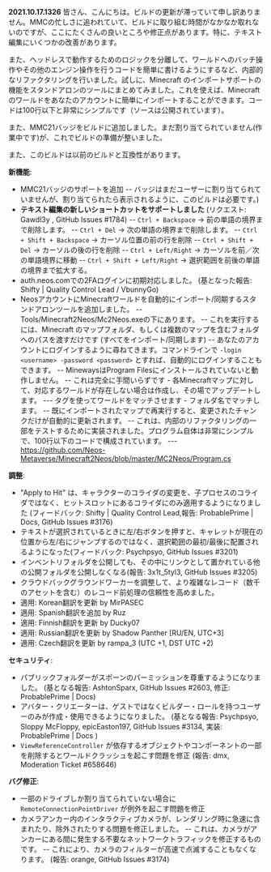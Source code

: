 **2021.10.17.1326**
皆さん、こんにちは。ビルドの更新が滞っていて申し訳ありません。MMCの忙しさに追われていて、ビルドに取り組む時間がなかなか取れないのですが、ここにたくさんの良いところや修正点があります。特に、テキスト編集にいくつかの改善があります。

また、ヘッドレスで動作するためのロジックを分離して、ワールドへのバッチ操作やその他のエンジン操作を行うコードを簡単に書けるようにするなど、内部的なリファクタリングを行いました。試しに、Minecraft のインポートサポートの機能をスタンドアロンのツールにまとめてみました。これを使えば、Minecraft のワールドをあなたのアカウントに簡単にインポートすることができます。コードは100行以下と非常にシンプルです（ソースは公開されています）。

また、MMC21バッジをビルドに追加しました。まだ割り当てられていません(作業中です)が、これでビルドの準備が整いました。

また、このビルドは以前のビルドと互換性があります。

**新機能**:
- MMC21バッジのサポートを追加
-- バッジはまだユーザーに割り当てられていませんが、割り当てられたら表示されるように、このビルドは必要です。)
- **テキスト編集の新しいショートカットをサポートしました** (リクエスト: Gawdl3y , GitHub Issues #1784)
-- `Ctrl + Backspace` -> 前の単語の境界まで削除します。
-- `Ctrl + Del` -> 次の単語の境界まで削除します。
-- `Ctrl + Shift + Backspace` -> カーソル位置の前の行を削除
-- `Ctrl + Shift + Del` -> カーソルの後の行を削除
-- `Ctrl + Left/Right` -> カーソルを前／次の単語境界に移動
-- `Ctrl + Shift + Left/Right` -> 選択範囲を前後の単語の境界まで拡大する。
- auth.neos.comでの2FAログインに初期対応しました。 (基となった報告: Shifty | Quality Control Lead / VbunnyGo)
- NeosアカウントにMinecraftワールドを自動的にインポート/同期するスタンドアロンツールを追加しました。
-- Tools/Minecraft2Neos/Mc2Neos.exeの下にあります。
-- これを実行するには、Minecraft のマップフォルダ、もしくは複数のマップを含むフォルダへのパスを渡すだけです (すべてをインポート/同期します)
-- あなたのアカウントにログインするように尋ねてきます。コマンドラインで `-login <username> -password <password>` とすれば、自動的にログインすることもできます。
-- MinewaysはProgram Filesにインストールされていないと動作しません。
-- これは完全に手間いらずです - 各Minecraftマップに対して、対応するワールドが存在しない場合は作成し、その場でアップデートします。
--- タグを使ってワールドをマッチさせます - フォルダ名でマッチします。
-- 既にインポートされたマップで再実行すると、変更されたチャンクだけが自動的に更新されます。
-- これは、内部のリファクタリングの一部をテストするために実装されました。プログラム自体は非常にシンプルで、100行以下のコードで構成されています。
--- https://github.com/Neos-Metaverse/Minecraft2Neos/blob/master/MC2Neos/Program.cs

**調整**:
- "Apply to Hit" は、キャラクターのコライダの変更を、子プロセスのコライダではなく、ヒットスロットにあるコライダにのみ適用するようになりました (フィードバック: Shifty | Quality Control Lead,報告: ProbablePrime | Docs, GitHub Issues #3176)
- テキストが選択されているときに左/右ボタンを押すと、キャレットが現在の位置から左/右にジャンプするのではなく、選択範囲の最初/最後に配置されるようになった(フィードバック: Psychpsyo, GitHub Issues #3201)
- インベントリフォルダを公開しても、その中にリンクとして置かれている他の公開フォルダを公開しなくなる(報告: 3x1t_5tyl3, GitHub Issues #3205) 
- クラウドバックグラウンドワーカーを調整して、より複雑なレコード（数千のアセットを含む）のレコード前処理の信頼性を高めました。
- 適用: Korean翻訳を更新 by MirPASEC
- 適用: Spanish翻訳を追加 by Ruz
- 適用: Finnish翻訳を更新 by Ducky07
- 適用: Russian翻訳を更新 by Shadow Panther [RU/EN, UTC+3]
- 適用: Czech翻訳を更新 by rampa_3 (UTC +1, DST UTC +2)

**セキュリティ**:
- パブリックフォルダーがスポーンのパーミッションを尊重するようになりました。 (基となる報告: AshtonSparx, GitHub Issues #2603, 修正: ProbablePrime | Docs)
- アバター・クリエーターは、ゲストではなくビルダー・ロールを持つユーザーのみが作成・使用できるようになりました。 (基となる報告: Psychpsyo, Sloppy McFloppy, epicEaston197, GitHub Issues #3134, 実装: ProbablePrime | Docs )
- `ViewReferenceController` が依存するオブジェクトやコンポーネントの一部を削除するとワールドクラッシュを起こす問題を修正 (報告: dmx, Moderation Ticket #658646)

**バグ修正**:
- 一部のドライブしか割り当てられていない場合に `RemoteConnectionPointDriver` が例外を起こす問題を修正
- カメラアンカー内のインタラクティブカメラが、レンダリング時に急速に含まれたり、除外されたりする問題を修正しました。
-- これは、カメラがアンカーにある間に発生する不要なネットワークトラフィックを修正するものです。
-- これにより、カメラのフィルターが高速で点滅することもなくなります。 (報告: orange, GitHub Issues #3174)